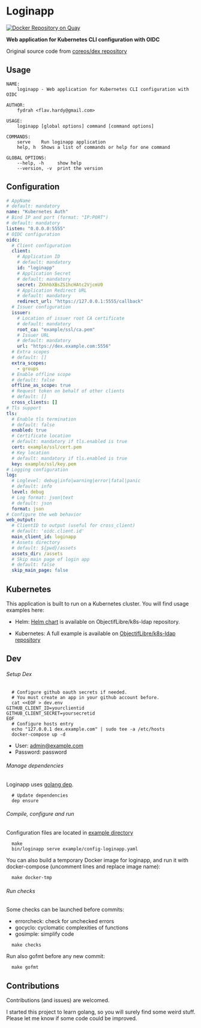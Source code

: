# Loginapp

[![Docker Repository on Quay](https://quay.io/repository/fydrah/loginapp/status "Docker Repository on Quay")](https://quay.io/repository/fydrah/loginapp)

**Web application for Kubernetes CLI configuration with OIDC**

Original source code from [coreos/dex repository](https://github.com/coreos/dex/tree/master/cmd/example-app)

## Usage

```shell
NAME:
    loginapp - Web application for Kubernetes CLI configuration with OIDC

AUTHOR:
    fydrah <flav.hardy@gmail.com>

USAGE:
    loginapp [global options] command [command options]

COMMANDS:
    serve    Run loginapp application
    help, h  Shows a list of commands or help for one command

GLOBAL OPTIONS:
    --help, -h     show help
    --version, -v  print the version
```

## Configuration

```yaml
# AppName
# default: mandatory
name: "Kubernetes Auth"
# Bind IP and port (format: "IP:PORT")
# default: mandatory
listen: "0.0.0.0:5555"
# OIDC configuration
oidc:
  # Client configuration
  client:
    # Application ID
    # default: mandatory
    id: "loginapp"
    # Application Secret
    # default: mandatory
    secret: ZXhhbXBsZS1hcHAtc2VjcmV0
    # Application Redirect URL
    # default: mandatory
    redirect_url: "https://127.0.0.1:5555/callback"
  # Issuer configuration
  issuer:
    # Location of issuer root CA certificate
    # default: mandatory
    root_ca: "example/ssl/ca.pem"
    # Issuer URL
    # default: mandatory
    url: "https://dex.example.com:5556"
  # Extra scopes
  # default: []
  extra_scopes:
    - groups
  # Enable offline scope
  # default: false
  offline_as_scope: true
  # Request token on behalf of other clients
  # default: []
  cross_clients: []
# Tls support
tls:
  # Enable tls termination
  # default: false
  enabled: true
  # Certificate location
  # default: mandatory if tls.enabled is true
  cert: example/ssl/cert.pem
  # Key location
  # default: mandatory if tls.enabled is true
  key: example/ssl/key.pem
# Logging configuration
log:
  # Loglevel: debug|info|warning|error|fatal|panic
  # default: info
  level: debug
  # Log format: json|text
  # default: json
  format: json
# Configure the web behavior
web_output:
  # ClientID to output (useful for cross_client)
  # default: 'oidc.client.id'
  main_client_id: loginapp
  # Assets directory
  # default: ${pwd}/assets
  assets_dir: /assets
  # Skip main page of login app
  # default: false
  skip_main_page: false
```

## Kubernetes

This application is built to run on a Kubernetes cluster. You will find usage examples here:
* Helm: [Helm chart](https://github.com/ObjectifLibre/k8s-ldap/tree/master/charts/k8s-ldap) is available on ObjectifLibre/k8s-ldap repository.

* Kubernetes: A full example is available on [ObjectifLibre/k8s-ldap repository](https://github.com/ObjectifLibre/k8s-ldap)

## Dev

###### Setup Dex

```
  # Configure github oauth secrets if needed.
  # You must create an app in your github account before.
  cat <<EOF > dev.env
GITHUB_CLIENT_ID=yourclientid
GITHUB_CLIENT_SECRET=yoursecretid
EOF
  # Configure hosts entry
  echo "127.0.0.1 dex.example.com" | sudo tee -a /etc/hosts
  docker-compose up -d
```

* User: admin@example.com
* Password: password

###### Manage dependencies

Loginapp uses [golang dep](https://golang.github.io/dep/docs/installation.html).

```
  # Update dependencies
  dep ensure
```

###### Compile, configure and run

Configuration files are located in [example directory](./example/)

```
  make
  bin/loginapp serve example/config-loginapp.yaml
```

You can also build a temporary Docker image for loginapp, and
run it with docker-compose (uncomment lines and replace image name):

```
  make docker-tmp
```

###### Run checks

Some checks can be launched before commits:
* errorcheck: check for unchecked errors
* gocyclo: cyclomatic complexities of functions
* gosimple: simplify code

```
  make checks
```

Run also gofmt before any new commit:

```
  make gofmt
```

## Contributions

Contributions (and issues) are welcomed.

I started this project to learn golang, so you will surely find some weird stuff. Please let me know if some code could be improved.
